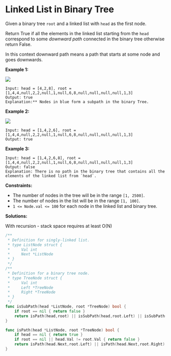 # Linked List in Binary Tree
Given a binary tree  `root`  and a linked list with `head` as the first node.

Return True if all the elements in the linked list starting from the  `head`  correspond to some  _downward path_  connected in the binary tree otherwise return False.

In this context downward path means a path that starts at some node and goes downwards.

**Example 1:**

**![](https://assets.leetcode.com/uploads/2020/02/12/sample_1_1720.png)**

	Input: head = [4,2,8], root = [1,4,4,null,2,2,null,1,null,6,8,null,null,null,null,1,3]
	Output: true
	Explanation:** Nodes in blue form a subpath in the binary Tree.  

**Example 2:**

**![](https://assets.leetcode.com/uploads/2020/02/12/sample_2_1720.png)**

	Input: head = [1,4,2,6], root = [1,4,4,null,2,2,null,1,null,6,8,null,null,null,null,1,3]
	Output: true

**Example 3:**

	Input: head = [1,4,2,6,8], root = [1,4,4,null,2,2,null,1,null,6,8,null,null,null,null,1,3]
	Output: false
	Explanation: There is no path in the binary tree that contains all the elements of the linked list from `head`.

**Constraints:**

-   The number of nodes in the tree will be in the range  `[1, 2500]`.
-   The number of nodes in the list will be in the range  `[1, 100]`.
-   `1 <= Node.val <= 100` for each node in the linked list and binary tree.

**Solutions:**

With recursion - stack space requires at least O(N)

```go
/**
 * Definition for singly-linked list.
 * type ListNode struct {
 *     Val int
 *     Next *ListNode
 * }
 */
/**
 * Definition for a binary tree node.
 * type TreeNode struct {
 *     Val int
 *     Left *TreeNode
 *     Right *TreeNode
 * }
 */
func isSubPath(head *ListNode, root *TreeNode) bool {
    if root == nil { return false }
    return isPath(head,root) || isSubPath(head,root.Left) || isSubPath(head,root.Right)
}

func isPath(head *ListNode, root *TreeNode) bool {
    if head == nil { return true }
    if root == nil || head.Val != root.Val { return false }
    return isPath(head.Next,root.Left) || isPath(head.Next,root.Right)
}
```
